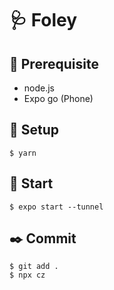 # :stethoscope: Foley

## 🧰 Prerequisite

- node.js
- Expo go (Phone)

## 🔧 Setup

```shell
$ yarn
```

## 🚀 Start

```shell
$ expo start --tunnel
```

## ✒️ Commit

```shell
$ git add .
$ npx cz
```
